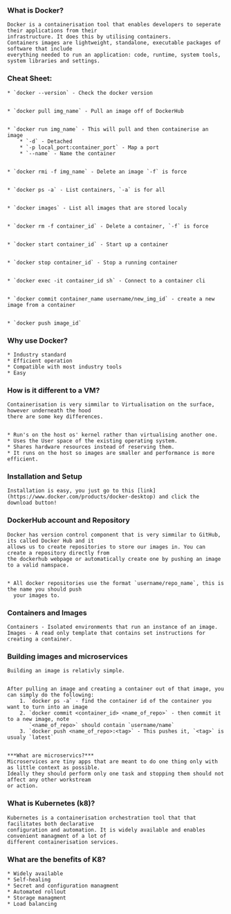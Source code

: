 ### What is Docker?  
	Docker is a containerisation tool that enables developers to seperate their applications from their  
	infrastructure. It does this by utilising containers.  
	Containers images are lightweight, standalone, executable packages of software that include  
	everything needed to run an application: code, runtime, system tools, system libraries and settings.  


### Cheat Sheet:  
	* `docker --version` - Check the docker version


	* `docker pull img_name` - Pull an image off of DockerHub


	* `docker run img_name` - This will pull and then containerise an image
		* `-d` - Detached
		* `-p local_port:container_port` - Map a port 
		* `--name` - Name the container


	* `docker rmi -f img_name` - Delete an image `-f` is force


	* `docker ps -a` - List containers, `-a` is for all


	* `docker images` - List all images that are stored localy


	* `docker rm -f container_id` - Delete a container, `-f` is force


	* `docker start container_id` - Start up a container


	* `docker stop container_id` - Stop a running container


	* `docker exec -it container_id sh` - Connect to a container cli


	* `docker commit container_name username/new_img_id` - create a new image from a container


	* `docker push image_id`


### Why use Docker?  
	* Industry standard
	* Efficient operation
	* Compatible with most industry tools
	* Easy 


### How is it different to a VM?  
	Containerisation is very simmilar to Virtualisation on the surface, however underneath the hood  
	there are some key differences.  


	* Run's on the host os' kernel rather than virtualising another one.  
	* Uses the User space of the existing operating system.  
	* Shares hardware resources instead of reserving them.  
	* It runs on the host so images are smaller and performance is more efficient.  


### Installation and Setup  
	Installation is easy, you just go to this [link](https://www.docker.com/products/docker-desktop) and click the download button!  


### DockerHub account and Repository  
	Docker has version control component that is very simmilar to GitHub, its called Docker Hub and it  
	allows us to create repositories to store our images in. You can create a repository directly from  
	the dockerhub webpage or automatically create one by pushing an image to a valid namspace.  


	* All docker repositories use the format `username/repo_name`, this is the name you should push  
	  your images to.  
	

### Containers and Images  
	Containers - Isolated environments that run an instance of an image.  
	Images - A read only template that contains set instructions for creating a container.  


### Building images and microservices  
	Building an image is relativly simple.  


	After pulling an image and creating a container out of that image, you can simply do the following:   
		1. `docker ps -a` - find the container id of the container you want to turn into an image  
		2. `docker commit <container_id> <name_of_repo>` - then commit it to a new image, note  
		   `<name_of_repo>` should contain `username/name`  
		3. `docker push <name_of_repo>:<tag>` - This pushes it, `<tag>` is usualy `latest`  


	***What are microservics?***  
	Microservices are tiny apps that are meant to do one thing only with as little context as possible.  
	Ideally they should perform only one task and stopping them should not affect any other workstream  
	or action.  


### What is Kubernetes (k8)? 
	Kubernetes is a containerisation orchestration tool that that facilitates both declarative  
	configuration and automation. It is widely available and enables convenient managment of a lot of  
	different containerisation services.  


### What are the benefits of K8?  
	* Widely available  
	* Self-healing
	* Secret and configuration managment
	* Automated rollout
	* Storage managment
	* Load balancing